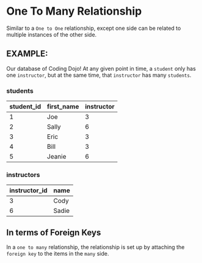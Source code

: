 # One To Many Relationship

Similar to a `One to One` relationship, except one side can be related to multiple instances of the other side.

## EXAMPLE:
Our database of Coding Dojo! At any given point in time, a `student` only has one `instructor`, but at the same time, that `instructor` has many `students`.

### students

student_id | first_name | instructor 
--- | --- | ---
1 | Joe | 3
2 | Sally | 6
3 | Eric | 3
4 | Bill | 3
5 | Jeanie | 6


### instructors
instructor_id | name 
--- | --- 
3 | Cody
6 | Sadie 

## In terms of Foreign Keys
In a `one to many` relationship, the relationship is set up by attaching the `foreign key` to the items in the `many` side.
